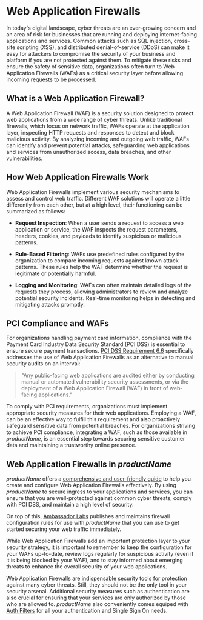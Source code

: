 
# Web Application Firewalls

In today's digital landscape, cyber threats are an ever-growing concern and an area of risk for businesses
that are running and deploying internet-facing applications and services. Common attacks such as SQL injection,
cross-site scripting (XSS), and distributed denial-of-service (DDoS) can make it easy for attackers to
compromise the security of your business and platform if you are not protected against them. To mitigate
these risks and ensure the safety of sensitive data, organizations often turn to Web Application Firewalls (WAFs)
as a critical security layer before allowing incoming requests to be processed.

## What is a Web Application Firewall?

A Web Application Firewall (WAF) is a security solution designed to protect web applications from a wide range of
cyber threats. Unlike traditional firewalls, which focus on network traffic, WAFs operate at the application layer,
inspecting HTTP requests and responses to detect and block malicious activity. By analyzing incoming and outgoing
web traffic, WAFs can identify and prevent potential attacks, safeguarding web applications and services from
unauthorized access, data breaches, and other vulnerabilities.

## How Web Application Firewalls Work

Web Application Firewalls implement various security mechanisms to assess and control web traffic. Different WAF solutions will
operate a little differently from each other, but at a high level, their functioning can be summarized as follows:

- **Request Inspection**: When a user sends a request to access a web application or service, the WAF inspects the request parameters,
headers, cookies, and payloads to identify suspicious or malicious patterns.

- **Rule-Based Filtering**: WAFs use predefined rules configured by the organization to compare incoming requests against
known attack patterns. These rules help the WAF determine whether the request is legitimate or potentially harmful.

- **Logging and Monitoring**: WAFs can often maintain detailed logs of the requests they process, allowing administrators to review and analyze
potential security incidents. Real-time monitoring helps in detecting and mitigating attacks promptly.

## PCI Compliance and WAFs

For organizations handling payment card information, compliance with the Payment Card Industry Data Security Standard (PCI DSS)
is essential to ensure secure payment transactions. [PCI DSS Requirement 6.6][] specifically addresses the use of Web Application Firewalls
as an alternative to manual security audits on an interval:

> "Any public-facing web applications are audited either by conducting manual or automated vulnerability security assessments, or via the
deployment of a Web Application Firewall (WAF) in front of web-facing applications."

To comply with PCI requirements, organizations must implement appropriate security measures for their web applications.
Employing a WAF, can be an effective way to fulfill this requirement and also proactively safeguard sensitive
data from potential breaches. For organizations striving to achieve PCI compliance, integrating a WAF, such as those available in $productName$,
is an essential step towards securing sensitive customer data and maintaining a trustworthy online presence.

## Web Application Firewalls in $productName$

$productName$ offers a [comprehensive and user-friendly guide][] to help you create and configure Web Application Firewalls effectively.
By using $productName$ to secure ingress to your applications and services, you can ensure that you are well-protected against
common cyber threats, comply with PCI DSS, and maintain a high level of security.

On top of this, [Ambassador Labs][] publishes and maintains firewall configuration rules for use with $productName$ that you can use to get started securing your web traffic immediately.

While Web Application Firewalls add an important protection layer to your security strategy, it is important to remember to keep the configuration for your
WAFs up-to-date, review logs regularly for suspicious activity (even if it is being blocked by your WAF), and to stay informed about
emerging threats to enhance the overall security of your web applications.

Web Application Firewalls are indispensable security tools for protection against many cyber threats. Still, they should not be the only
tool in your security arsenal. Additional security measures such as authentication are also crucial for ensuring that your services are only
authorized by those who are allowed to. $productName$ also conveniently comes equiped with [Auth Filters][] for all your authentication and Single Sign On needs.

[Auth Filters]: ../../custom-resources/filter
[comprehensive and user-friendly guide]: ../../guides/web-application-firewalls/setup
[PCI DSS Requirement 6.6]: https://listings.pcisecuritystandards.org/documents/information_supplement_6.6.pdf
[Ambassador Labs]: https://www.getambassador.io/
